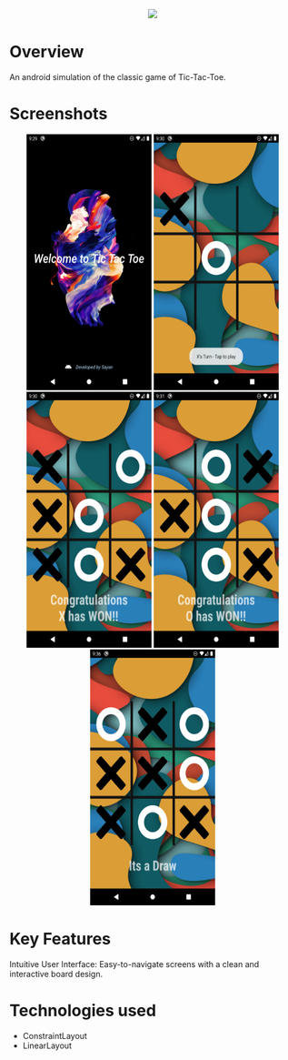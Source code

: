 <p align="center">
  <img src="https://capsule-render.vercel.app/api?type=waving&height=300&color=gradient&text=Tic-Tac-Toe&animation=fadeIn"/>
</p>

# Overview
An android simulation of the classic game of Tic-Tac-Toe. 

# Screenshots
<p align="center">
  <img src="img/1.png" height="450" width="220">
  <img src="img/2.png" height="450" width="220">
  <img src="img/3.png" height="450" width="220">
  <img src="img/4.png" height="450" width="220">
  <img src="img/5.png" height="450" width="220">
</p>

# Key Features
Intuitive User Interface: Easy-to-navigate screens with a clean and interactive board design.

# Technologies used
- ConstraintLayout
- LinearLayout
